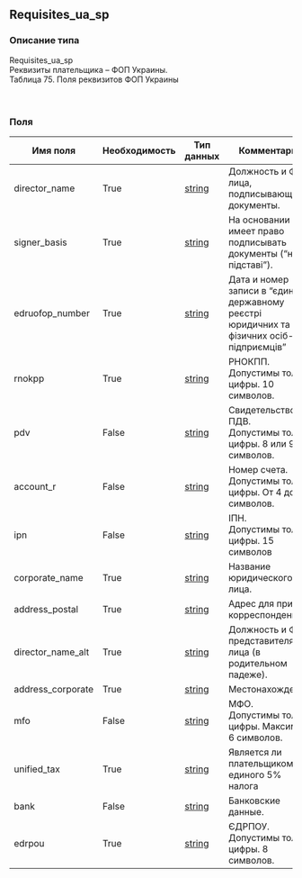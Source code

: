 
## Requisites_ua_sp

### Описание типа
Requisites_ua_sp<br/>Реквизиты плательщика – ФОП Украины.<br/>Таблица 75. Поля реквизитов ФОП Украины<br/><br/><br/>
### Поля

| Имя поля | Необходимость | Тип данных | Комментарий |
|---|---|---|---|
|director_name|True|[string](/docs/types/string.md)|Должность и ФИО лица, подписывающего документы.<br/>|
|signer_basis|True|[string](/docs/types/string.md)|На основании имеет право подписывать документы (“на пiдставi”).<br/>|
|edruofop_number|True|[string](/docs/types/string.md)|Дата и номер записи в “єдиному державному реєстрі юридичних та фiзичних осiб-пiдприємцiв”<br/>|
|rnokpp|True|[string](/docs/types/string.md)|РНОКПП.<br/>Допустимы только цифры. 10 символов.<br/>|
|pdv|False|[string](/docs/types/string.md)|Свидетельство ПДВ.<br/>Допустимы только цифры. 8 или 9 символов.<br/>|
|account_r|False|[string](/docs/types/string.md)|Номер счета.<br/>Допустимы только цифры. От 4 до 14 символов.<br/>|
|ipn|False|[string](/docs/types/string.md)|IПН.<br/>Допустимы только цифры. 15 символов<br/>|
|corporate_name|True|[string](/docs/types/string.md)|Название юридического лица.<br/>|
|address_postal|True|[string](/docs/types/string.md)|Адрес для приёма корреспонденции.<br/>|
|director_name_alt|True|[string](/docs/types/string.md)|Должность и ФИО представителя юр. лица (в родительном падеже).<br/>|
|address_corporate|True|[string](/docs/types/string.md)|Местонахождение.<br/>|
|mfo|False|[string](/docs/types/string.md)|МФО.<br/>Допустимы только цифры. Максимум 6 символов.<br/>|
|unified_tax|True|[string](/docs/types/string.md)|Является ли плательщиком единого 5% налога<br/>|
|bank|False|[string](/docs/types/string.md)|Банковские данные.<br/>|
|edrpou|True|[string](/docs/types/string.md)|ЄДРПОУ.<br/>Допустимы только цифры. 8 символов.<br/>|
